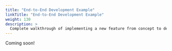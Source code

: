 ```yaml
---
title: "End-to-End Development Example"
linkTitle: "End-to-End Development Example"
weight: 130
description: >
  Complete walkthrough of implementing a new feature from concept to deployment.
---
```


Coming soon!